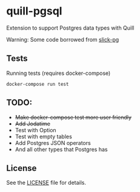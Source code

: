 # quill-pgsql
Extension to support Postgres data types with Quill

Warning: Some code borrowed from [slick-pg](https://github.com/tminglei/slick-pg)

## Tests
Running tests (requires docker-compose)

    docker-compose run test

## TODO:
  * ~~Make docker-compose test more user friendly~~
  * ~~Add Jodatime~~
  * Test with Option
  * Test with empty tables
  * Add Postgres JSON operators
  * And all other types that Postgres has

## License

See the [LICENSE](https://github.com/gustavoamigo/quill-pgsql/blob/master/LICENSE) file for details.
